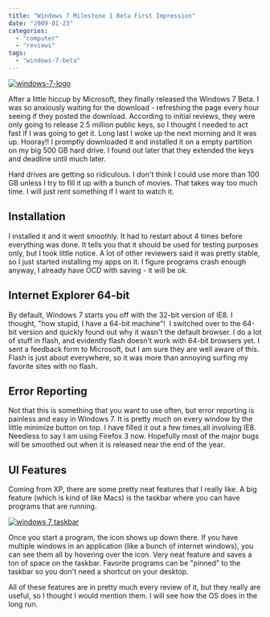 ```yaml
---
title: "Windows 7 Milestone 1 Beta First Impression"
date: "2009-01-23"
categories: 
  - "computer"
  - "reviews"
tags: 
  - "windows-7-beta"
---
```


[![](/images/windows-7-logo.jpg "windows-7-logo")](http://blog.scottpetrovic.com/wp-content/uploads/2009/01/windows-7-logo.jpg)

After a little hiccup by Microsoft, they finally released the Windows 7 Beta. I was so anxiously waiting for the download - refreshing the page every hour seeing if they posted the download. According to initial reviews, they were only going to release 2.5 million public keys, so I thought I needed to act fast if I was going to get it. Long last I woke up the next morning and it was up. Hooray!! I promptly downloaded it and installed it on a empty partition on my big 500 GB hard drive. I found out later that they extended the keys and deadline until much later.

Hard drives are getting so ridiculous. I don't think I could use more than 100 GB unless I try to fill it up with a bunch of movies. That takes way too much time. I will just rent something if I want to watch it.

## Installation

I installed it and it went smoothly. It had to restart about 4 times before everything was done. It tells you that it should be used for testing purposes only, but I took little notice. A lot of other reviewers said it was pretty stable, so I just started installing my apps on it. I figure programs crash enough anyway, I already have OCD with saving - it will be ok.

## Internet Explorer 64-bit

By default, Windows 7 starts you off with the 32-bit version of IE8. I thought, "how stupid, I have a 64-bit machine"!  I switched over to the 64-bit version and quickly found out why it wasn't the default browser. I do a lot of stuff in flash, and evidently flash doesn't work with 64-bit browsers yet. I sent a feedback form to Microsoft, but I am sure they are well aware of this. Flash is just about everywhere, so it was more than annoying surfing my favorite sites with no flash.

## Error Reporting

Not that this is something that you want to use often, but error reporting is painless and easy in Windows 7. It is pretty much on every window by the little minimize button on top. I have filled it out a few times,all involving IE8. Needless to say I am using Firefox 3 now. Hopefully most of the major bugs will be smoothed out when it is released near the end of the year.

## UI Features

Coming from XP, there are some pretty neat features that I really like. A big feature (which is kind of like Macs) is the taskbar where you can have programs that are running.

[![](/images/taskbar1-300x134.jpg "windows 7 taskbar")](http://blog.scottpetrovic.com/wp-content/uploads/2009/01/taskbar1.jpg)

Once you start a program, the icon shows up down there. If you have multiple windows in an application (like a bunch of internet windows), you can see them all by hovering over the icon. Very neat feature and saves a ton of space on the taskbar. Favorite programs can be "pinned" to the taskbar so you don't need a shortcut on your desktop.

All of these features are in pretty much every review of it, but they really are useful, so I thought I would mention them. I will see how the OS does in the long run.
